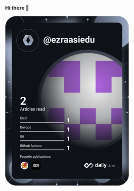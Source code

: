 ### Hi there 👋

<a href="https://app.daily.dev/ezraasiedu"><img src="https://github.com/Kwasi633/Kwasi633/blob/main/devcard.svg" width="400" alt="Ezra Asiedu's Dev Card"/></a>

<!--
**Kwasi633/Kwasi633** is a ✨ _special_ ✨ repository because its `README.md` (this file) appears on your GitHub profile.

Here are some ideas to get you started:

- 🔭 I’m currently working on ...
- 🌱 I’m currently learning ...
- 👯 I’m looking to collaborate on ...
- 🤔 I’m looking for help with ...
- 💬 Ask me about ...
- 📫 How to reach me: ...
- 😄 Pronouns: ...
- ⚡ Fun fact: ...
-->
